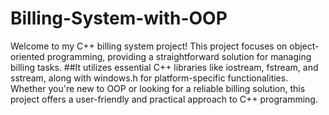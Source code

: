 # Billing-System-with-OOP

Welcome to my C++ billing system project! This project focuses on object-oriented programming, providing a straightforward solution for managing billing tasks. 
##It utilizes essential C++ libraries like iostream, fstream, and sstream, along with windows.h for platform-specific functionalities.
Whether you're new to OOP or looking for a reliable billing solution, this project offers a user-friendly and practical approach to C++ programming.
